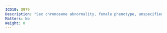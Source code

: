 ```yaml
---
ICD10: Q979
Description: "Sex chromosome abnormality, female phenotype, unspecified"
Matters: No
Weight: 0
---
```

